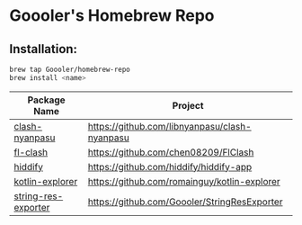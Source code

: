 # Goooler's Homebrew Repo

## Installation:

```sh
brew tap Goooler/homebrew-repo
brew install <name>
```

| Package Name                                          | Project                                       |
|-------------------------------------------------------|-----------------------------------------------|
| [clash-nyanpasu](Casks/clash-nyanpasu.rb)             | https://github.com/libnyanpasu/clash-nyanpasu |
| [fl-clash](Casks/fl-clash.rb)                         | https://github.com/chen08209/FlClash          |
| [hiddify](Casks/hiddify.rb)                           | https://github.com/hiddify/hiddify-app        |
| [kotlin-explorer](Casks/kotlin-explorer.rb)           | https://github.com/romainguy/kotlin-explorer  |
| [string-res-exporter](Formula/string-res-exporter.rb) | https://github.com/Goooler/StringResExporter  |
